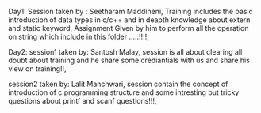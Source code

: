 Day1:
Session taken by : Seetharam Maddineni,
Training includes the basic introduction of data types in c/c++ and in deapth knowledge about extern and static keyword,
Assignment Given by him to perform all the operation on string which include in this folder .....!!!!,

Day2:
session1 taken by: Santosh Malay,
session is all about clearing all doubt about training and he share some crediantials with us and share his view on training!!,

session2 taken by: Lalit Manchwari,
session contain the concept of introduction of c programming structure and some intresting but tricky questions about printf and scanf questions!!!,

